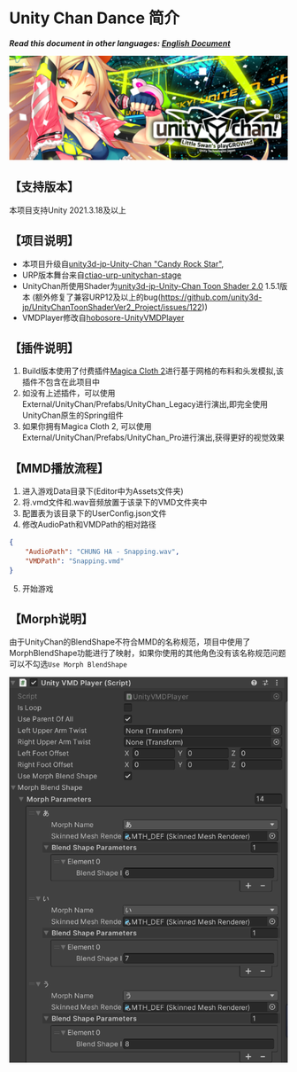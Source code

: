 # Unity Chan Dance 简介

***Read this document in other languages: [English Document](./README.md)***  

<img width=800 src="Images/Splash.png">

## 【支持版本】

本项目支持Unity 2021.3.18及以上

## 【项目说明】
- 本项目升级自[unity3d-jp-Unity-Chan "Candy Rock Star"](https://github.com/unity3d-jp/unitychan-crs),
- URP版本舞台来自[ctiao-urp-unitychan-stage](https://github.com/ctiao/urp-unitychan-stage)
- UnityChan所使用Shader为[unity3d-jp-Unity-Chan Toon Shader 2.0](https://github.com/unity3d-jp/UnityChanToonShaderVer2_Project) 1.5.1版本 (额外修复了兼容URP12及以上的bug(https://github.com/unity3d-jp/UnityChanToonShaderVer2_Project/issues/122))
- VMDPlayer修改自[hobosore-UnityVMDPlayer](https://github.com/hobosore/UnityVMDPlayer)

## 【插件说明】

1. Build版本使用了付费插件[Magica Cloth 2](https://assetstore.unity.com/packages/tools/physics/magica-cloth-2-242307)进行基于网格的布料和头发模拟,该插件不包含在此项目中
2. 如没有上述插件，可以使用External/UnityChan/Prefabs/UnityChan_Legacy进行演出,即完全使用UnityChan原生的Spring组件
3. 如果你拥有Magica Cloth 2, 可以使用External/UnityChan/Prefabs/UnityChan_Pro进行演出,获得更好的视觉效果

## 【MMD播放流程】
1. 进入游戏Data目录下(Editor中为Assets文件夹)
2. 将.vmd文件和.wav音频放置于该录下的VMD文件夹中
3. 配置表为该目录下的UserConfig.json文件
4. 修改AudioPath和VMDPath的相对路径
```json
{
    "AudioPath": "CHUNG HA - Snapping.wav",
    "VMDPath": "Snapping.vmd"
}
```
5. 开始游戏

## 【Morph说明】
由于UnityChan的BlendShape不符合MMD的名称规范，项目中使用了MorphBlendShape功能进行了映射，如果你使用的其他角色没有该名称规范问题可以不勾选```Use Morph BlendShape```

<img src="Images/MorphBlendShape.png">